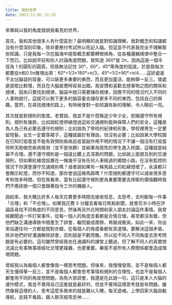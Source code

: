 ```yaml
---
title: 我的世界
date: 2023-11-01 21:25
---
```

來單純以我的角度說說我看見的世界。

首先，我和其他很多人有什麼區別？最明顯的就是對知識理解。我對概念和知識都沒有什麼深刻印象，除非要應付考試所以死記入腦。但這並不代表我完全不理解那些知識，只是我每一次在腦海中提取概念都要轉彎抹角，從各種邏輯規律中整合一下而已。比如說早前和別人討論角度問題，我知道 360°是 2π，因為這是一個半徑為 1 的圓形的圓周，但我無法記住 30°，60°，45°等角度的弧度。於是我每次都要從π和0.5π推理出來：60°=1/3×180°=π/3，45°=1/2×90°=π/4……這好處是不太佔腦袋的容量，可以裝更多重要的東西，而且更加靈活，能夠舉一反三。壞處是提取比較慢，而且在大腦疲憊時容易出錯。我習慣和喜歡去想事物之間的關係和規律，因為只要找到規律，腦袋中就只需要儲存規律，因應不同的情況代入不同的人事物就行，這就可以剩下更多的腦容量去儲存更多不同的東西，包括自己的興趣。當然，在尋找規律的路上，有時候會對一些知識有新的理解，令人眼前一亮。

其次就是對規則的態度。老實說，我並不是什麼叛逆少年少女，拒絕遵守所有規則。規則有幾款，比如說紅燈停綠燈過這些交通規則能夠保障人們的安全，這種是為人為己有必要去遵守的規則；比如說為了學校的紀律和形象，學校裡男生一定要留短髮，女生一定要穿裙子，這種就屬於有理由，但沒有必要；比如說某大學校園在已知打疫苗並不能有效預防疾病且疫苗副作用不明的情況下不讓一個沒有打疫苗但昨天剛做完疾病檢測（並不是快篩）並結果為陰性的學生進入校園，這種就是純屬不合理。遵不遵守規則是一個遠比聽上去深奧的問題，比如說上面提及到的交通規則，但如果紅綠燈設置在一條幾乎沒有任何人車經過的鄉間小路，在沒有監控的情況下你還會遵守交通規則嗎？或者說如果有一條馬路上的紅綠燈壞了，永遠都只會顯示紅燈，而你不知道，那你會過這條馬路嗎？什麼規則都遵守可以減省很多思考和很多時間，但在我看來，當有比起遵守規則更為重要需要去捍衛的價值觀時我們不應該做一個只會跟著指令工作的機器人。

說起來，我大概比許多人每天花費更多時間去接收信息，去思考，去判斷每一件事「合理」和「不合理」。如果我花費 5 分鐘去看每日焦點新聞，就會花半小時在評論區尋找不同角度的不同意見，然後再另外花時間和家人朋友討論這件事情。我曾經聽聞過一件打架事件，從每一個人的角度去看都是合情合理，甚至都沒有錯，但他們缺乏溝通導致中間產生了誤會，繼而變成摩擦，再變成衝突。如此一來，你出來站邊任何一方都是既對亦錯，在每個人的角度看都有其道理。要解決這個矛盾，除非他們好好溝通解除誤會，否則就是不歡而散。所以從不同人不同角度去思考問題是有必要的。這句雖然曾經我也在通識科的課堂上聽過，但了解不同人的真實想法遠比有事無事政經社文環更複雜，也更重要。畢竟不是所有人際關係都會造成環境問題。

曾經我以為每個人都會像我一樣思考問題。但後來，我慢慢發現，並不是每個人都天生懂得舉一反三，並不是每個人都會思考事情和規則的合理性，也並不是每個人都會用不同的角度想問題。為免大家誤會，我還是在此說一句，這只是本人大腦的運作模式，我並不覺得自己這套就是最好的，但並不覺得這樣思考就是有問題。雖然像我這樣的人，思考這麼多換來的就是難以入睡，每天遊魂，上學回家大腦自動導航，走路不看路，跟人聊天經常走神……